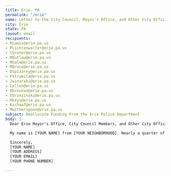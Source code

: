 ```yaml
---
title: Erie, PA
permalink: "/erie"
name: Letter to the City Council, Mayor's Office, and Other City Officials
city: Erie
state: PA
layout: email
recipients:
- RLamis@erie.pa.us
- PLichtenwalter@erie.pa.us
- CGroner@erie.pa.us
- MOutlaw@erie.pa.us
- MSala@erie.pa.us
- MBruce@erie.pa.us
- DSpizarny@erie.pa.us
- FStrumila@erie.pa.us
- Jwinarski@erie.pa.us
- Lallen@erie.pa.us
- Dbrennan@erie.pa.us
- Ebrzezinski@erie.pa.us
- Mkeys@erie.pa.us
- Kschaaf@erie.pa.us
- Mwitherspoon@erie.pa.us
subject: Reallocate Funding From the Erie Police Department
body: |-
  Dear Erie Mayor's Office, City Council Members, and Other City Officials,

  My name is [YOUR NAME] from [YOUR NEIGHBORHOOD]. Nearly a quarter of Erie's overall budget goes into funding for the Erie Beureau of Police, this is unacceptable. I urge you towards an ethical and equal reallocation of the Erie expense budget, away from Erie PD and towards social services and educational services.

  Sincerely,
  [YOUR NAME]
  [YOUR ADDRESS]
  [YOUR EMAIL]
  [YOUR PHONE NUMBER]

---
```

